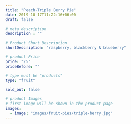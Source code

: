 ```yaml
---
title: "Peach-Triple Berry Pie"
date: 2019-10-17T11:22:16+06:00
draft: false

# meta description
description : ""

# Product Short Description
shortDescription: "raspberry, blackberry & blueberry"

# product Price
price: "25"
priceBefore: ""

# type must be "products"
type: "fruit"

sold_out: false

# product Images
# first image will be shown in the product page
images:
  - image: "images/fruit-pies/triple-berry.jpg"
---
```

